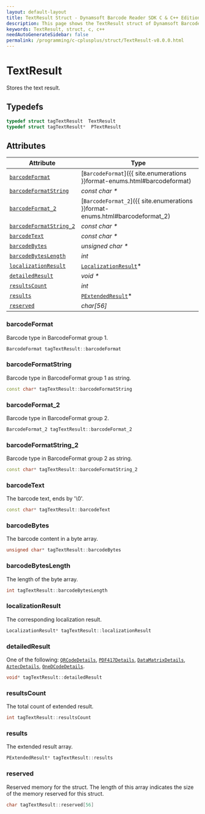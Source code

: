 ```yaml
---
layout: default-layout
title: TextResult Struct - Dynamsoft Barcode Reader SDK C & C++ Edition
description: This page shows the TextResult struct of Dynamsoft Barcode Reader SDK C & C++ Edition.
keywords: TextResult, struct, c, c++
needAutoGenerateSidebar: false
permalink: /programming/c-cplusplus/struct/TextResult-v8.0.0.html
---
```



# TextResult
Stores the text result.

## Typedefs

```cpp
typedef struct tagTextResult  TextResult
typedef struct tagTextResult*  PTextResult
```  

## Attributes
  
| Attribute | Type |
|---------- | ---- |
| [`barcodeFormat`](#barcodeformat) | [`BarcodeFormat`]({{ site.enumerations }}format-enums.html#barcodeformat) |
| [`barcodeFormatString`](#barcodeformatstring) | *const char \** |
| [`barcodeFormat_2`](#barcodeformat_2) | [`BarcodeFormat_2`]({{ site.enumerations }}format-enums.html#barcodeformat_2) |
| [`barcodeFormatString_2`](#barcodeformatstring_2) | *const char \** |
| [`barcodeText`](#barcodetext) | *const char \** |
| [`barcodeBytes`](#barcodebytes) | *unsigned char \** |
| [`barcodeBytesLength`](#barcodebyteslength) | *int* |
| [`localizationResult`](#localizationresult) | [`LocalizationResult`](LocalizationResult.md)\* |
| [`detailedResult`](#detailedresult) | *void \** |
| [`resultsCount`](#resultscount) | *int* |
| [`results`](#results) | [`PExtendedResult`](ExtendedResult.md)\* |
| [`reserved`](#reserved) | *char\[56\]* |


### barcodeFormat
Barcode type in BarcodeFormat group 1.
```cpp
BarcodeFormat tagTextResult::barcodeFormat
```

### barcodeFormatString
Barcode type in BarcodeFormat group 1 as string.
```cpp
const char* tagTextResult::barcodeFormatString
```

### barcodeFormat_2
Barcode type in BarcodeFormat group 2.
```cpp
BarcodeFormat_2 tagTextResult::barcodeFormat_2
```

### barcodeFormatString_2
Barcode type in BarcodeFormat group 2 as string.
```cpp
const char* tagTextResult::barcodeFormatString_2
```

### barcodeText
The barcode text, ends by '\0'.
```cpp
const char* tagTextResult::barcodeText
```

### barcodeBytes
The barcode content in a byte array.
```cpp
unsigned char* tagTextResult::barcodeBytes
```

### barcodeBytesLength
The length of the byte array.
```cpp
int tagTextResult::barcodeBytesLength
```

### localizationResult
The corresponding localization result.
```cpp
LocalizationResult* tagTextResult::localizationResult
```

### detailedResult
One of the following: [`QRCodeDetails`](QRCodeDetails.md), [`PDF417Details`](PDF417Details.md), [`DataMatrixDetails`](DataMatrixDetails.md), [`AztecDetails`](AztecDetails.md), [`OneDCodeDetails`](OneDCodeDetails.md).
```cpp
void* tagTextResult::detailedResult
```

### resultsCount
The total count of extended result.
```cpp
int tagTextResult::resultsCount
```

### results
The extended result array.
```cpp
PExtendedResult* tagTextResult::results
```

### reserved
Reserved memory for the struct. The length of this array indicates the size of the memory reserved for this struct.
```cpp
char tagTextResult::reserved[56]
```
